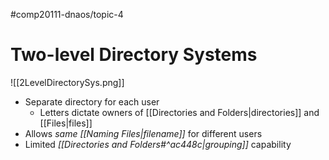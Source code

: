 #comp20111-dnaos/topic-4 
# Two-level Directory Systems

![[2LevelDirectorySys.png]]

- Separate directory for each user
	- Letters dictate owners of [[Directories and Folders|directories]] and [[Files|files]]
- Allows *same [[Naming Files|filename]]* for different users
- Limited *[[Directories and Folders#^ac448c|grouping]]* capability